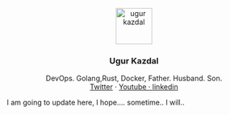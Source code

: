 <p align="center">
  <a href="https://uurtech.com">
    <img src="https://avatars.githubusercontent.com/u/5675890?v=4" alt="ugur kazdal" width=72 height=72>
  </a>

  <h3 align="center">Ugur Kazdal</h3>

  <p align="center">
    DevOps. Golang,Rust, Docker, Father. Husband. Son.
    <br>
    <a href="https://twitter.com/coder_in_chief">Twitter</a>
    ·
    <a href="https://www.youtube.com/channel/UCAG49-Eryoxh7DHeiMqkvnQ">Youtube
   ·
    <a href="https://www.linkedin.com/in/ugur-kazdal/">linkedin</a>
  </p>
  
</p>

I am going to update here, I hope.... sometime.. I will..